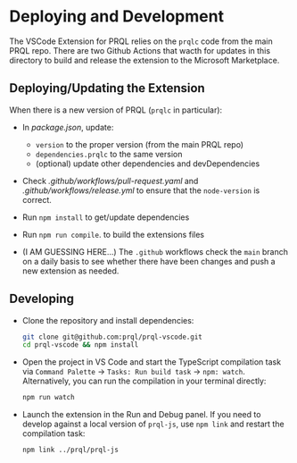 # Deploying and Development

The VSCode Extension for PRQL relies on the `prqlc` code from the 
main PRQL repo. There are two Github Actions that wacth for updates
in this directory to build and release the extension to the
Microsoft Marketplace.

## Deploying/Updating the Extension 

When there is a new version of PRQL (`prqlc` in particular):

- In _package.json_, update:

	- `version` to the proper version (from the main PRQL repo)
	- `dependencies.prqlc` 	to the same version
	- (optional) update other dependencies and devDependencies
	
- Check _.github/workflows/pull-request.yaml_ and _.github/workflows/release.yml_ to ensure that the `node-version` is correct.

- Run `npm install` to get/update dependencies

- Run `npm run compile`. to build the extensions files

- (I AM GUESSING HERE...) The `.github` workflows check the
`main` branch on a daily basis to see whether there have been
changes and push a new extension as needed.

## Developing

- Clone the repository and install dependencies:

  ```sh
  git clone git@github.com:prql/prql-vscode.git
  cd prql-vscode && npm install
  ```

- Open the project in VS Code and start the TypeScript compilation task via
  `Command Palette` -> `Tasks: Run build task` -> `npm: watch`. Alternatively,
  you can run the compilation in your terminal directly:

  ```sh
  npm run watch
  ```

- Launch the extension in the Run and Debug panel. If you need to develop
  against a local version of `prql-js`, use `npm link` and restart the
  compilation task:

  ```sh
  npm link ../prql/prql-js
  ```
